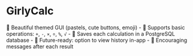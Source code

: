 # GirlyCalc
🎀 Beautiful themed GUI (pastels, cute buttons, emoji) - 🧠 Supports basic operations: `+`, `-`, `×`, `÷`, `%`, `√` - 💾 Saves each calculation in a PostgreSQL database - 📜 Future-ready: option to view history in-app - 💌 Encouraging messages after each result
